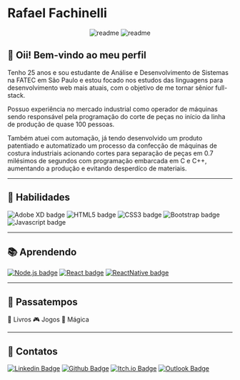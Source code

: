 # Rafael Fachinelli

<div align="center">

<img alt="readme" src="https://img.shields.io/badge/Readme-PT--BR-success?style=for-the-badge"> <img alt="readme" src="https://img.shields.io/badge/Readme-EN--US-blue?style=for-the-badge"/>

</div>

## 👋 Oii! Bem-vindo ao meu perfil

Tenho 25 anos e sou estudante de Análise e Desenvolvimento de Sistemas na FATEC em São Paulo e estou focado nos estudos das linguagens para desenvolvimento web mais atuais, com o objetivo de me tornar sênior full-stack.

Possuo experiência no mercado industrial como operador de máquinas sendo responsável pela programação do corte de peças no início da linha de produção de quase 100 pessoas. 

Também atuei com automação, já tendo desenvolvido um produto patentiado e automatizado um processo da confecção de máquinas de costura industriais acionando cortes para separação de peças em 0.7 milésimos de segundos com programação embarcada em C e C++, aumentando a produção e evitando desperdíco de materiais.

----

## 📌 Habilidades

![Adobe XD badge](https://img.shields.io/badge/-Adobe_XD-FF26BE?style=flat-square&logo=adobe-xd&logoColor=white)
![HTML5 badge](https://img.shields.io/badge/-HTML5-E34F26?style=flat-square&logo=HTML5&logoColor=white)
![CSS3 badge](https://img.shields.io/badge/-CSS3-1572B6?style=flat-square&logo=CSS3&logoColor=white)
![Bootstrap badge](https://img.shields.io/badge/-Bootstrap-563D7C?style=flat-square&logo=bootstrap&logoColor=white)
![Javascript badge](https://img.shields.io/badge/-Javascript-F29400?style=flat-square&logo=javascript&logoColor=white)

----

## 📚 Aprendendo

[![Node.js badge](https://img.shields.io/badge/-Node.js-339933?style=flat-square&logo=node.js&logoColor=white&link=https://nodejs.org/en/)](https://nodejs.org/en/)
[![React badge](https://img.shields.io/badge/-ReactJS-13B5EA?style=flat-square&logo=react&logoColor=white&link=https://reactjs.org)](https://reactjs.org)
[![ReactNative badge](https://img.shields.io/badge/-React_Native-563D7C?style=flat-square&logo=react&logoColor=white&link=https://reactnative.dev)](https://reactnative.dev)

----

## 💙 Passatempos

📖 Livros
🎮 Jogos
🔮 Mágica

----

## 📓 Contatos

[![Linkedin Badge](https://img.shields.io/badge/-Rafael_Fachinelli-blue?style=flat-square&logo=Linkedin&logoColor=white&link=https://www.linkedin.com/in/rafaelfachinelli/)](https://www.linkedin.com/in/rafaelfachinelli/)
[![Github Badge](https://img.shields.io/badge/-rafaelfachinelli-000?style=flat-square&logo=Github&logoColor=white&link=https://github.com/rafaelfachinelli)](https://github.com/rafaelfachinelli)
[![Itch.io Badge](https://img.shields.io/badge/-rafaelfachinelli-FA5C5C?style=flat-square&logo=itch.io&logoColor=white&link=https://rafael-fachinelli.itch.io/)](https://rafael-fachinelli.itch.io/)
[![Outlook Badge](https://img.shields.io/badge/-rafael.fachinelli@fatec.sp.gov.br-0078d4?style=flat-square&logo=microsoft-outlook&logoColor=white&link=mailto:rafael.fachinelli@fatec.sp.gov.br)](mailto:rafael.fachinelli@fatec.sp.gov.br)
